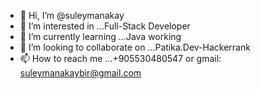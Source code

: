 - 👋 Hi, I’m @suleymanakay
- 👀 I’m interested in ...Full-Stack Developer
- 🌱 I’m currently learning ...Java working
- 💞️ I’m looking to collaborate on ...Patika.Dev-Hackerrank
- 📫 How to reach me ...+905530480547 or gmail: suleymanakaybir@gmail.com

<!---
suleymanakay/suleymanakay is a ✨ special ✨ repository because its `README.md` (this file) appears on your GitHub profile.
You can click the Preview link to take a look at your changes.
--->
